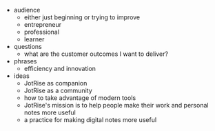 - audience
	- either just beginning or trying to improve
	- entrepreneur
	- professional
	- learner
- questions
	- what are the customer outcomes I want to deliver?
- phrases
	- efficiency and innovation
- ideas
	- JotRise as companion
	- JotRise as a community
	- how to take advantage of modern tools
	- JotRise's mission is to help people make their work and personal notes more useful
	- a practice for making digital notes more useful